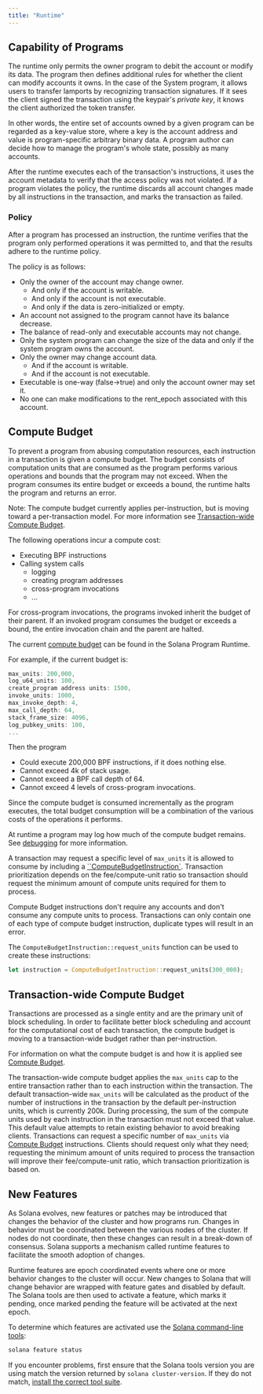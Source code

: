 ```yaml
---
title: "Runtime"
---
```


## Capability of Programs

The runtime only permits the owner program to debit the account or modify its
data. The program then defines additional rules for whether the client can
modify accounts it owns. In the case of the System program, it allows users to
transfer lamports by recognizing transaction signatures. If it sees the client
signed the transaction using the keypair's _private key_, it knows the client
authorized the token transfer.

In other words, the entire set of accounts owned by a given program can be
regarded as a key-value store, where a key is the account address and value is
program-specific arbitrary binary data. A program author can decide how to
manage the program's whole state, possibly as many accounts.

After the runtime executes each of the transaction's instructions, it uses the
account metadata to verify that the access policy was not violated. If a program
violates the policy, the runtime discards all account changes made by all
instructions in the transaction, and marks the transaction as failed.

### Policy

After a program has processed an instruction, the runtime verifies that the
program only performed operations it was permitted to, and that the results
adhere to the runtime policy.

The policy is as follows:

- Only the owner of the account may change owner.
  - And only if the account is writable.
  - And only if the account is not executable.
  - And only if the data is zero-initialized or empty.
- An account not assigned to the program cannot have its balance decrease.
- The balance of read-only and executable accounts may not change.
- Only the system program can change the size of the data and only if the system
  program owns the account.
- Only the owner may change account data.
  - And if the account is writable.
  - And if the account is not executable.
- Executable is one-way (false->true) and only the account owner may set it.
- No one can make modifications to the rent_epoch associated with this account.

## Compute Budget

To prevent a program from abusing computation resources, each instruction in a
transaction is given a compute budget. The budget consists of computation units
that are consumed as the program performs various operations and bounds that the
program may not exceed. When the program consumes its entire budget or exceeds
a bound, the runtime halts the program and returns an error.

Note: The compute budget currently applies per-instruction, but is moving toward
a per-transaction model. For more information see [Transaction-wide Compute
Budget](#transaction-wide-compute-budget).

The following operations incur a compute cost:

- Executing BPF instructions
- Calling system calls
  - logging
  - creating program addresses
  - cross-program invocations
  - ...

For cross-program invocations, the programs invoked inherit the budget of their
parent. If an invoked program consumes the budget or exceeds a bound, the entire
invocation chain and the parent are halted.

The current [compute
budget](https://github.com/solana-labs/solana/blob/db32549c00a1b5370fcaf128981ad3323bbd9570/program-runtime/src/compute_budget.rs)
can be found in the Solana Program Runtime.

For example, if the current budget is:

```rust
max_units: 200,000,
log_u64_units: 100,
create_program address units: 1500,
invoke_units: 1000,
max_invoke_depth: 4,
max_call_depth: 64,
stack_frame_size: 4096,
log_pubkey_units: 100,
...
```

Then the program

- Could execute 200,000 BPF instructions, if it does nothing else.
- Cannot exceed 4k of stack usage.
- Cannot exceed a BPF call depth of 64.
- Cannot exceed 4 levels of cross-program invocations.

Since the compute budget is consumed incrementally as the program executes, the
total budget consumption will be a combination of the various costs of the
operations it performs.

At runtime a program may log how much of the compute budget remains. See
[debugging](developing/on-chain-programs/debugging.md#monitoring-compute-budget-consumption)
for more information.

A transaction may request a specific level of `max_units` it is allowed to
consume by including a
[``ComputeBudgetInstruction`](https://github.com/solana-labs/solana/blob/db32549c00a1b5370fcaf128981ad3323bbd9570/sdk/src/compute_budget.rs#L39).
Transaction prioritization depends on the fee/compute-unit ratio so transaction
should request the minimum amount of compute units required for them to process.

Compute Budget instructions don't require any accounts and don't consume any
compute units to process.  Transactions can only contain one of each type of
compute budget instruction, duplicate types will result in an error.

The `ComputeBudgetInstruction::request_units` function can be used to create
these instructions:

```rust
let instruction = ComputeBudgetInstruction::request_units(300_000);
```

## Transaction-wide Compute Budget

Transactions are processed as a single entity and are the primary unit of block
scheduling. In order to facilitate better block scheduling and account for the
computational cost of each transaction, the compute budget is moving to a
transaction-wide budget rather than per-instruction.

For information on what the compute budget is and how it is applied see [Compute
Budget](#compute-budget).

The transaction-wide compute budget applies the `max_units` cap to the entire
transaction rather than to each instruction within the transaction. The default
transaction-wide `max_units` will be calculated as the product of the number of
instructions in the transaction by the default per-instruction units, which is
currently 200k. During processing, the sum of the compute units used by each
instruction in the transaction must not exceed that value. This default value
attempts to retain existing behavior to avoid breaking clients. Transactions can
request a specific number of `max_units` via [Compute Budget](#compute-budget)
instructions.  Clients should request only what they need; requesting the
minimum amount of units required to process the transaction will improve their
fee/compute-unit ratio, which transaction prioritization is based on.

## New Features

As Solana evolves, new features or patches may be introduced that changes the
behavior of the cluster and how programs run. Changes in behavior must be
coordinated between the various nodes of the cluster. If nodes do not coordinate,
then these changes can result in a break-down of consensus. Solana supports a
mechanism called runtime features to facilitate the smooth adoption of changes.

Runtime features are epoch coordinated events where one or more behavior changes
to the cluster will occur. New changes to Solana that will change behavior are
wrapped with feature gates and disabled by default. The Solana tools are then
used to activate a feature, which marks it pending, once marked pending the
feature will be activated at the next epoch.

To determine which features are activated use the [Solana command-line
tools](cli/install-solana-cli-tools.md):

```bash
solana feature status
```

If you encounter problems, first ensure that the Solana tools version you are
using match the version returned by `solana cluster-version`. If they do not
match, [install the correct tool suite](cli/install-solana-cli-tools.md).
